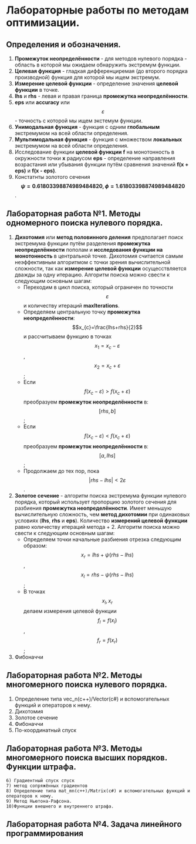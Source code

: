 
# Лабораторные работы по методам оптимизации.
## Определения и обозначения.
1. **Промежуток неопределённости** - для методов нулевого порядка - область в которой мы ожидаем обнаружить экстремум функции.
2. **Целевая функция** - гладкая дифференциремая (до второго порядка производной) функция для которой мы ищем экстремум.
3. **Измерение целевой функции** - определение значения **целевой функции** в точке.
4. **lhs** и **rhs** - левая и правая граница **промежутка неопределённости**.
5. **eps** или **accuracy** или $$\varepsilon$$ - точность с которой мы ищем экстемум функции. 
6. **Унимодальная функция** - функция с одним **глобальным** экстремумом на всей области определения.
7. **Мультимодальная функция** - функция с множеством **локальных** экстремумом на всей области определения.
8. Исследование функции **целевой функции** **f** на монотонность в окружности точки **x** радиусом **eps** - определение направления возрастания или убывания функции путём сравнения значений **f(x + eps)** и **f(x - eps)**.
9. Констатнты золотого сечения **$$\psi = 0.61803398874989484820, \phi = 1.61803398874989484820$$**.

## Лабораторная работа №1. Методы одномерного поиска нулевого порядка.
1. **Дихотомия** или **метод половинного деления** предполагает поиск экстремума функции путём разделения **промежутка неопределённости** пополам и **исследования функции на монотонность** в центральной точке. Дихотомия считается самым неэффективным алгоритмом с точки зрения вычислительной сложности, так как **измерение целевой функции** осущесствляется дважды за одну итерацию. Алгоритм поиска можно свести к следующим основным шагам:
   - Переходим в цикл поиска, который ограничен по точности $$\varepsilon$$ и количеству итераций **maxIterations**.
   - Определяем центральную точку **промежутка неопределённости**: $$x_{c}=\frac{lhs+rhs}{2}$$ и рассчитываем функцию в точках $$x_{1}=x_{c}-\varepsilon$$, $$x_{2}=x_{c}+\varepsilon$$;
   - Если $$f\left(x_{c}-\varepsilon\right)>f\left(x_{c}+\varepsilon\right)$$ преобразуем **промежуток неопределённости** в: $$\left[rhs,b\right]$$;
   - Если $$f\left(x_{c}-\varepsilon\right)<f\left(x_{c}+\varepsilon\right)$$ преобразуем **промежуток неопределённости** в: $$\left[a,lhs\right]$$;
   - Продолжаем до тех пор, пока $$|rhs-lhs|<2\varepsilon$$.
3. **Золотое сечение** - алгоритм поиска экстремума функции нулевого порядка, который использует пропорцию золотого сечения для разбиения **промежутка неопределённости**. Имеет меньшую вычислительную сложность, чем **метод дихотомии** при одинаковых условиях (**lhs**, **rhs** и **eps**). Количество **измерений целевой функции** равно количеству итераций метода + 2. Алгоритм поиска можно свести к следующим основным шагам:
   - Определяем точки начальные разбиения отрезка следующим образом:$$x_{r}=lhs+\psi\left(rhs-lhs\right)$$, $$x_{l}=rhs-\psi\left(rhs-lhs\right)$$;
   - В точках $$x_{l},x_{r}$$ делаем измерения целевой функции $$f_{l}=f\left(x_{l}\right)$$, $$f_{r}=f\left(x_{r}\right)$$;
5. Фибоначчи

## Лабораторная работа №2. Методы многомерного поиска нулевого порядка.

1. Определение типа vec_n(c++)/Vector(c#) и вспомогательных функций и операторов к нему.
2. Дихотомия
3. Золотое сечение
4. Фибоначчи
5. По-координатный спуск
 
## Лабораторная работа №3. Методы многомерного поиска высших порядков. Функции штрафа.

	6) Градиентный спуск спуск
	7) метод сопряжённых градиентов
	8) Определение типа mat_mn(c++)/Matrix(c#) и вспомогательных функций и операторов к нему.
	9) Метод Ньютона-Рафсона.
	10)Функции внешнего и внутреннего штрафа.
 
## Лабораторная работа №4. Задача линейного программирования
